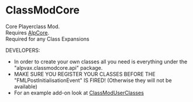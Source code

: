 ClassModCore
============

Core Playerclass Mod.<br>
Requires <a href=https://github.com/Alpvax/AlpCore>AlpCore</a>.<br>
Required for any Class Expansions<br>

DEVELOPERS:<ul>
<li>In order to create your own classes all you need is everything under the "alpvax.classmodcore.api" package.<br>
<li>MAKE SURE YOU REGISTER YOUR CLASSES BEFORE THE "FMLPostInitialisationEvent" IS FIRED! (Otherwise they will not be available)<br>
<li>For an example add-on look at <a href=https://github.com/Alpvax/ClassModUserClasses>ClassModUserClasses</a>
</ul>
